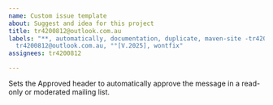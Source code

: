 ```yaml
---
name: Custom issue template
about: Suggest and idea for this project
title: tr4200812@outlook.com.au
labels: "**, automatically, documentation, duplicate, maven-site -tr4200812, question,
  tr4200812@outlook.com.au, °°[V.2025], wontfix"
assignees: tr4200812

---
```


Sets the Approved header to automatically approve the message in a read-only or moderated mailing list.
